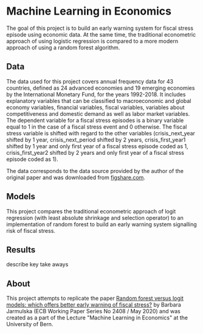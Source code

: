 # Machine Learning in Economics

The goal of this project is to build an early warning system for fiscal stress
episode using economic data. At the same time, the traditional econometric
approach of using logistic regression is compared to a more modern approach of
using a random forest algorithm.

## Data

The data used for this project covers annual frequency data for 43 countries,
defined as 24 advanced economies and 19 emerging economies by the International
Monetary Fund, for the years 1992-2018. It includes explanatory variables that
can be classified to macroeconomic and global economy variables, financial
variables, fiscal variables, variables about competitiveness and domestic demand
as well as labor market variables. The dependent variable for a fiscal stress
episodes is a binary variable equal to 1 in the case of a fiscal stress event
and 0 otherwise. The fiscal stress variable is shifted with regard to the other
variables (crisis_next_year shifted by 1 year, crisis_next_period shifted by 2
years, crisis_first_year1 shifted by 1 year and only first year of a fiscal
stress episode coded as 1, crisis_first_year2 shifted by 2 years and only first
year of a fiscal stress episode coded as 1).

The data corresponds to the data source provided by the author of the original
paper and was downloaded from [figshare.com](https://figshare.com/articles/dataset/dataframe_csv/11593899).



## Models

This project compares the traditional econometric approach of logit regression
(with least absolute shrinkage and selection operator) to an implementation of 
random forest to build an early warning system signalling risk of fiscal stress.

## Results

describe key take aways

## About

This project attempts to replicate the paper [Random forest versus logit models:
which offers better early warning of fiscal stress?](https://www.ecb.europa.eu/pub/pdf/scpwps/ecb.wp2408~aa6b05aed7.en.pdf)
by Barbara Jarmulska (ECB Working Paper Series No 2408 / May 2020) and was created
as a part of the Lecture "Machine Learning in Economics" at the University of Bern.
